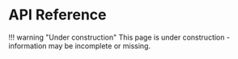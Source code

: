 # API Reference

!!! warning "Under construction"
    This page is under construction - information may be incomplete or missing.
